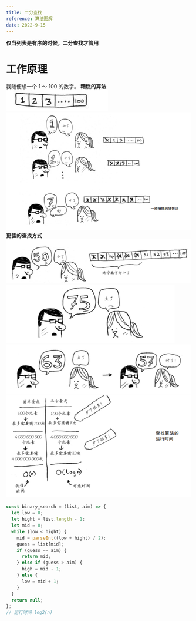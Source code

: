 ```yaml
---
title: 二分查找
reference: 算法图解
date: 2022-9-15
---
```


**仅当列表是有序的时候，二分查找才管用**

# 工作原理

我随便想一个 1 ～ 100 的数字。
**糟糕的算法**
![](./images/20220915113332.png)  
![](./images/20220915113350.png)
**更佳的查找方式**
![](./images/20220915113532.png)  
![](./images/20220915113549.png)  
![](./images/20220915113613.png)
![](./images/20220915164338.png)  

```js
const binary_search = (list, aim) => {
  let low = 0;
  let hight = list.length - 1;
  let mid = 0;
  while (low < hight) {
    mid = parseInt((low + hight) / 2);
    guess = list[mid];
    if (guess == aim) {
      return mid;
    } else if (guess > aim) {
      high = mid - 1;
    } else {
      low = mid + 1;
    }
  }
  return null;
};
// 运行时间 log2(n)
```

